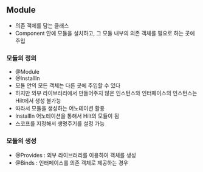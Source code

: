 

## Module

- 의존 객체를 담는 클래스
- Component 안에 모듈을 설치하고, 그 모듈 내부의 의존 객체를 필요로 하는 곳에 주입


### 모듈의 정의

- @Module
- @InstallIn
- 모듈 안의 모든 객체는 다른 곳에 주입할 수 있다
- 하지만 외부 라이브러리에서 만들어주지 않은 인스턴스와 인터페이스의 인스턴스는 Hilt에서 생성 불가능
- 따라서 모듈을 생성하는 어노테이션 활용
- InstallIn 어노테이션을 통해서 Hilt의 모듈이 됨
- 스코프를 지정해서 생명주기를 설정 가능

### 모듈의 생성
- @Provides : 외부 라이브러리를 이용하여 객체를 생성
- @Binds : 인터페이스를 의존 객체로 제공하는 경우 